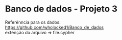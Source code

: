 # Banco de dados - Projeto 3

Referênncia para os dados: https://github.com/wholocked1/Banco_de_dados   
extenção do arquivo => file.cypher
